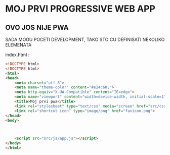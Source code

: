 # MOJ PRVI PROGRESSIVE WEB APP

## OVO JOS NIJE PWA

SADA MOGU POCETI DEVELOPMENT, TAKO STO CU DEFINISATI NEKOLIKO ELEMENATA

index.html :

```HTML
<!DOCTYPE html>
<!DOCTYPE html>
<html>
<head>
    <meta charset="utf-8">
    <meta name="theme-color" content="#e24c60;">
    <meta http-equiv="X-UA-Compatible" content="IE=edge">
    <meta name="viewport" content="width=device-width, initial-scale=1">
    <title>Moj prvi pwa</title>
    <link rel="stylesheet" type="text/css" media="screen" href="src/css/app.css">
    <link rel="shortcut icon" type="image/png" href="favicon.png">
</head>
<body>

    

    <script src="src/js/app.js"></script> 
</body>
</html>

```